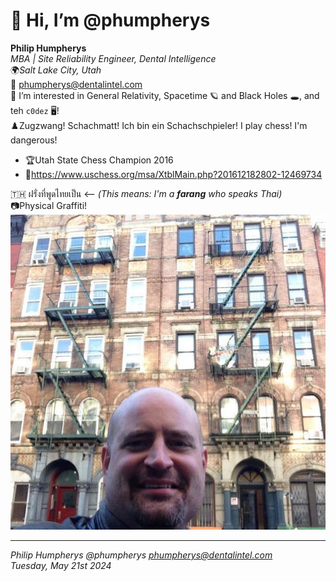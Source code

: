 # 👋 Hi, I’m @phumpherys

**Philip Humpherys**  
*MBA | Site Reliability Engineer, Dental Intelligence*  
🌍*Salt Lake City, Utah*  
📧 <phumpherys@dentalintel.com>  
👀 I’m interested in General Relativity, Spacetime 🪐 and Black Holes 🕳️, and teh `c0dez` 🖥️!  
♟️Zugzwang! Schachmatt!  Ich bin ein Schachschpieler!  I play chess!  I'm dangerous!  

- 🏆Utah State Chess Champion 2016  
- 🔗<https://www.uschess.org/msa/XtblMain.php?201612182802-12469734>  

🇹🇭 ฝรั่งที่พูดไทยเป็น <-- *(This means:  I'm a **farang** who speaks Thai)*  
📷Physical Graffiti!  
![Pysical Graffiti][Physical Graffiti]  

[Physical Graffiti]: images/philsicalgraffiti.jpg  
---  
*Philip Humpherys @phumpherys <phumpherys@dentalintel.com>*  
*Tuesday, May 21st 2024*  

